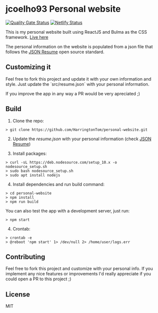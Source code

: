 # jcoelho93 Personal website

[![Quality Gate Status](https://sonarcloud.io/api/project_badges/measure?project=jcoelho93_personal-website&metric=alert_status)](https://sonarcloud.io/dashboard?id=jcoelho93_personal-website)
[![Netlify Status](https://api.netlify.com/api/v1/badges/d32b64a2-9f48-4a26-b0d3-21cdf5548ec6/deploy-status)](https://app.netlify.com/sites/jcoelho93/deploys)

This is my personal website built using ReactJS and Bulma as the CSS framework. [Live here](https://jcoelho93.netlify.com)

The personal information on the website is populated from a json file that follows the [JSON Resume](https://jsonresume.org/) open source standard.

## Customizing it

Feel free to fork this project and update it with your own information and style. Just update the ´src/resume.json´ with your personal information.

If you improve the app in any way a PR would be very apreciated ;)

## Build

1. Clone the repo:
```console
> git clone https://github.com/HarringtonTom/personal-website.git
```

2. Update the *resume.json* with your personal information (check [JSON Resume](https://jsonresume.org/))

3. Install packages:
```console
> curl -sL https://deb.nodesource.com/setup_10.x -o nodesource_setup.sh
> sudo bash nodesource_setup.sh
> sudo apt install nodejs
```

4. Install dependencies and run build command:
```console
> cd personal-website
> npm install
> npm run build
```

You can also test the app with a development server, just run:

```console
> npm start
```
4. Crontab:
```console
> crontab -e
> @reboot 'npm start' 1> /dev/null 2> /home/user/logs.err
```
## Contributing

Feel free to fork this project and customize with your personal info. If you implement any nice features or improvements I'd really appreciate if you could open a PR to this project ;)

## License

MIT

